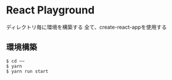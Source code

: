 # React Playground
ディレクトリ毎に環境を構築する
全て、create-react-appを使用する

## 環境構築
```
$ cd ~~
$ yarn
$ yarn run start
```
